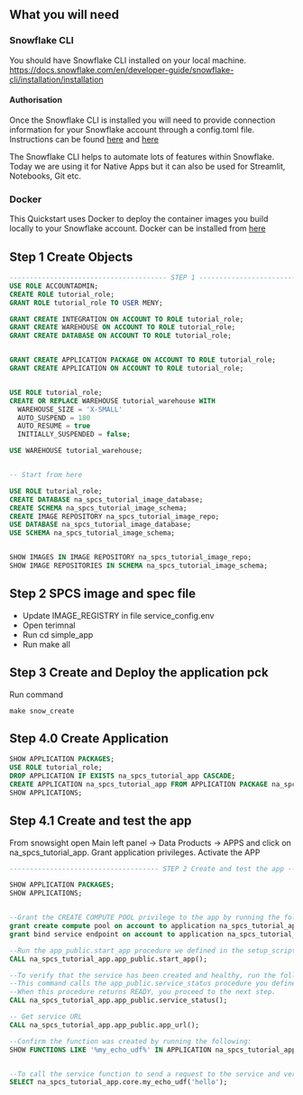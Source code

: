 


## What you will need
### Snowflake CLI
You should have Snowflake CLI installed on your local machine.
https://docs.snowflake.com/en/developer-guide/snowflake-cli/installation/installation

#### Authorisation
Once the Snowflake CLI is installed you will need to provide connection information for your Snowflake account through a config.toml file.  Instructions can be found [here](https://docs.snowflake.com/en/developer-guide/snowflake-cli/connecting/configure-cli) and [here](https://docs.snowflake.com/en/developer-guide/snowflake-cli/connecting/configure-connections)

The Snowflake CLI helps to automate lots of features within Snowflake.  Today we are using it for Native Apps but it can also be used for Streamlit, Notebooks, Git etc.

### Docker
This Quickstart uses Docker to deploy the container images you build locally to your Snowflake account.  Docker can be installed from [here](https://www.docker.com/products/docker-desktop/)


## Step 1 Create Objects

```sql
--------------------------------------- STEP 1 -----------------------------------------
USE ROLE ACCOUNTADMIN;
CREATE ROLE tutorial_role;
GRANT ROLE tutorial_role TO USER MENY;

GRANT CREATE INTEGRATION ON ACCOUNT TO ROLE tutorial_role;
GRANT CREATE WAREHOUSE ON ACCOUNT TO ROLE tutorial_role;
GRANT CREATE DATABASE ON ACCOUNT TO ROLE tutorial_role;


GRANT CREATE APPLICATION PACKAGE ON ACCOUNT TO ROLE tutorial_role;
GRANT CREATE APPLICATION ON ACCOUNT TO ROLE tutorial_role;


USE ROLE tutorial_role;
CREATE OR REPLACE WAREHOUSE tutorial_warehouse WITH
  WAREHOUSE_SIZE = 'X-SMALL'
  AUTO_SUSPEND = 180
  AUTO_RESUME = true
  INITIALLY_SUSPENDED = false;

USE WAREHOUSE tutorial_warehouse;


-- Start from here

USE ROLE tutorial_role;
CREATE DATABASE na_spcs_tutorial_image_database;
CREATE SCHEMA na_spcs_tutorial_image_schema;
CREATE IMAGE REPOSITORY na_spcs_tutorial_image_repo;
USE DATABASE na_spcs_tutorial_image_database;
USE SCHEMA na_spcs_tutorial_image_schema;


SHOW IMAGES IN IMAGE REPOSITORY na_spcs_tutorial_image_repo;
SHOW IMAGE REPOSITORIES IN SCHEMA na_spcs_tutorial_image_schema;
```

## Step 2 SPCS image and spec file
- Update IMAGE_REGISTRY in file service_config.env
- Open terimnal 
- Run cd simple_app
- Run make all


## Step 3 Create and Deploy the application pck
Run command
```
make snow_create
```

## Step 4.0 Create Application 

```sql
SHOW APPLICATION PACKAGES;
USE ROLE tutorial_role;
DROP APPLICATION IF EXISTS na_spcs_tutorial_app CASCADE;
CREATE APPLICATION na_spcs_tutorial_app FROM APPLICATION PACKAGE na_spcs_tutorial_pkg USING VERSION v1;
SHOW APPLICATIONS;
```
## Step 4.1 Create and test the app

From snowsight open Main left panel -> Data Products -> APPS and click on na_spcs_tutorial_app.
Grant application privileges.
Activate the APP 

```sql
------------------------------------- STEP 2 Create and test the app ------------------------------------------------------

SHOW APPLICATION PACKAGES;
SHOW APPLICATIONS;


--Grant the CREATE COMPUTE POOL privilege to the app by running the following:
grant create compute pool on account to application na_spcs_tutorial_app;
grant bind service endpoint on account to application na_spcs_tutorial_app;

--Run the app_public.start_app procedure we defined in the setup_script.sql file.
CALL na_spcs_tutorial_app.app_public.start_app();

--To verify that the service has been created and healthy, run the following command:
--This command calls the app_public.service_status procedure you defined in the setup script:
--When this procedure returns READY, you proceed to the next step.
CALL na_spcs_tutorial_app.app_public.service_status();

-- Get service URL
CALL na_spcs_tutorial_app.app_public.app_url();

--Confirm the function was created by running the following:
SHOW FUNCTIONS LIKE '%my_echo_udf%' IN APPLICATION na_spcs_tutorial_app;


--To call the service function to send a request to the service and verify the response, run the following command:
SELECT na_spcs_tutorial_app.core.my_echo_udf('hello');

```
